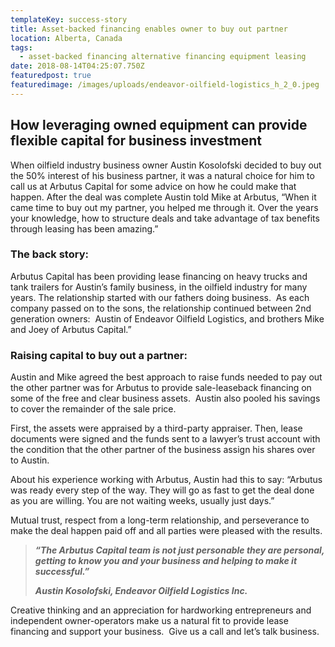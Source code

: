 ```yaml
---
templateKey: success-story
title: Asset-backed financing enables owner to buy out partner
location: Alberta, Canada
tags:
  - asset-backed financing alternative financing equipment leasing
date: 2018-08-14T04:25:07.750Z
featuredpost: true
featuredimage: /images/uploads/endeavor-oilfield-logistics_h_2_0.jpeg
---
```

## **How leveraging owned equipment can provide flexible capital** **for business investment**

When oilfield industry business owner Austin Kosolofski decided to buy out the 50% interest of his business partner, it was a natural choice for him to call us at Arbutus Capital for some advice on how he could make that happen. After the deal was complete Austin told Mike at Arbutus, “When it came time to buy out my partner, you helped me through it. Over the years your knowledge, how to structure deals and take advantage of tax benefits through leasing has been amazing.”

### **The back story:**  

Arbutus Capital has been providing lease financing on heavy trucks and tank trailers for Austin’s family business, in the oilfield industry for many years. The relationship started with our fathers doing business.  As each company passed on to the sons, the relationship continued between 2nd generation owners:  Austin of Endeavor Oilfield Logistics, and brothers Mike and Joey of Arbutus Capital.”

### **Raising capital to buy out a partner:**

Austin and Mike agreed the best approach to raise funds needed to pay out the other partner was for Arbutus to provide sale-leaseback financing on some of the free and clear business assets.  Austin also pooled his savings to cover the remainder of the sale price. 

First, the assets were appraised by a third-party appraiser. Then, lease documents were signed and the funds sent to a lawyer’s trust account with the condition that the other partner of the business assign his shares over to Austin.

About his experience working with Arbutus, Austin had this to say: “Arbutus was ready every step of the way. They will go as fast to get the deal done as you are willing. You are not waiting weeks, usually just days.”

Mutual trust, respect from a long-term relationship, and perseverance to make the deal happen paid off and all parties were pleased with the results.

> ***“The Arbutus Capital team is not just personable they are personal, getting to know you and your business and helping to make it successful.”***
>
> ***Austin Kosolofski, Endeavor Oilfield Logistics Inc.***

Creative thinking and an appreciation for hardworking entrepreneurs and independent owner-operators make us a natural fit to provide lease financing and support your business.  Give us a call and let’s talk business.